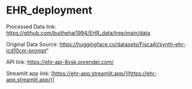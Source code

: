 # EHR_deployment
Processed Data link: https://github.com/buithehai1994/EHR_data/tree/main/data

Original Data Source: https://huggingface.co/datasets/FiscaAI/synth-ehr-icd10cm-prompt"

API link: https://ehr-api-8vsk.onrender.com/

Streamlit app link: [https://ehr-app.streamlit.app/](https://ehr-app.streamlit.app/)]
